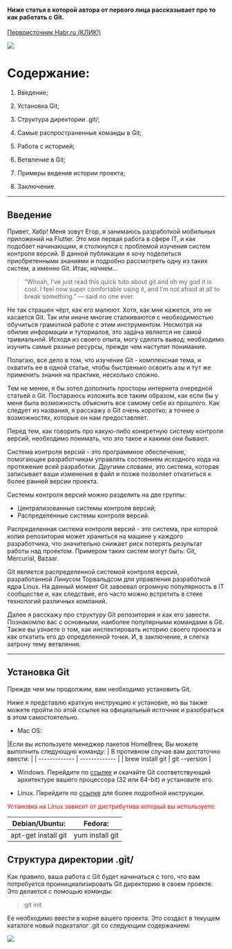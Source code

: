 #### Ниже статья в которой автора от первого лица  рассказывает про то как работать с Git.

[Первоисточник Habr.ru (КЛИК!)](https://habr.com/ru/post/588801/)

![](git.jpeg)

Cодержание:
===========================

1. Введение;

2. Установка Git;

3. Структура директории .git/;

4. Самые распространенные команды в Git;

5. Работа с историей;

6. Ветвление в Git;

7. Примеры ведения истории проекта;

8. Заключение.

***

## Введение

Привет, Хабр! Меня зовут Егор, я занимаюсь разработкой мобильных приложений на Flutter. Это моя первая работа в сфере IT, и как подобает начинающим, я столкнулся с проблемой изучения систем контроля версий. В данной публикации я хочу поделиться приобретенными знаниями и подробно рассмотреть одну из таких систем, а именно Git. Итак, начнем...

>“Whoah, I’ve just read this quick tuto about git and oh my god it is cool. I feel now super comfortable using it, and I’m not afraid at all to break something.” — said no one ever.

Не так страшен чёрт, как его малюют. Хотя, как мне кажется, это не касается Git. Так или иначе многие сталкиваются с необходимостью обучиться грамотной работе с этим инструментом. Несмотря на обилие информации и туториалов, это задача является не самой тривиальной. Исходя из своего опыта, могу сделать вывод: необходимо изучить самые разные ресурсы, прежде чем наступит понимание.

Полагаю, все дело в том, что изучение Git - комплексная тема, и охватить ее в одной статье, чтобы быстренько освоить азы и тут же применить знания на практике, несколько сложно.

Тем не менее, я бы хотел дополнить просторы интернета очередной статьей о Git. Постараюсь изложить все таким образом, как если бы у меня была возможность объяснить все самому себе из прошлого. Как следует из названия, я расскажу о Git очень коротко; а точнее о возможностях, которые он нам предоставляет.

Перед тем, как говорить про какую-либо конкретную систему контроля версий, необходимо понимать, что это такое и какими они бывают.

Система контроля версий - это программное обеспечение, помогающее разработчикам управлять состоянием исходного кода на протяжение всей разработки. Другими словами, это система, которая записывает ваши изменения в файл и позже позволяет откатиться к более ранней версии проекта.

Системы контроля версий можно разделить на две группы:

* Централизованные системы контроля версий;
* Распределенные системы контроля версий.

Распределенная система контроля версий - это система, при которой копия репозитория может храниться на машине у каждого разработчика, что значительно снижает риск потерять результат работы над проектом. Примером таких систем могут быть: Git, Mercurial, Bazaar.

Git является распределенной системой контроля версий, разработанной Линусом Торвальдсом для управления разработкой ядра Linux. На данный момент Git завоевал огромную популярность в IT сообществе и, как следствие, его часто можно встретить в стеке технологий различных компаний.

Далее я расскажу про структуру Git репозитория и как его завести. Познакомлю вас с основными, наиболее популярными командами в Git. Также вы узнаете о том, как инспектировать историю своего проекта и как откатить его до определенной точки. И, в заключение, я слегка затрону тему ветвления.

---

## Установка Git

Прежде чем мы продолжим, вам необходимо установить Git.

Ниже я представлю краткую инструкцию к установке, но вы также можете пройти по этой ссылке на официальный источник и разобраться в этом самостоятельно.

* Mac OS:

|Если вы используете менеджер пакетов HomeBrew,
Вы можете выполнить следующую команду: | В противном случае вам достаточно ввести: |
| ------------- | ------------- |
| brew install git  | git --version |

* Windows. Перейдите по [ссылке](https://git-scm.com/download/win)  и скачайте Git соответствующий архитектуре вашего процессора (32 или 64-bit) и установите его.

* Linux. Перейдите по [ссылке](https://git-scm.com/download/linux) для более подробной инструкции.

<font color="red">Установка на Linux зависит от дистрибутива который вы используете:</font>

|Debian/Ubuntu: | Fedora: |
| ------------- | ------------- |
|  apt-get install git  | yum install git |

## Структура директории .git/

Как правило, ваша работа с Git будет начинаться с того, что вам потребуется проинициализировать Git директорию в своем проекте. Это делается с помощью команды:

> git init

Ее необходимо ввести в корне вашего проекта. Это создаст в текущем каталоге новый подкаталог .git со следующим содержанием:

![](2.png)






